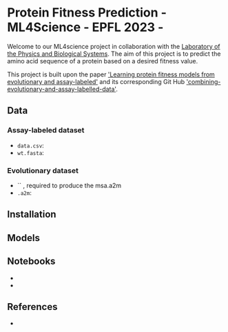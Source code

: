 
# Protein Fitness Prediction - ML4Science - EPFL 2023 -

Welcome to our ML4science project in collaboration with the [Laboratory of the Physics and Biological Systems](https://www.epfl.ch/labs/lpbs/). The aim of this project is to predict the amino acid sequence of a protein based on a desired fitness value. 

This project is built upon the paper ['Learning protein fitness models from evolutionary and assay-labeled'](https://www.nature.com/articles/s41587-021-01146-5) and its corresponding Git Hub ['combining-evolutionary-and-assay-labelled-data'](https://github.com/chloechsu/combining-evolutionary-and-assay-labelled-data). 


## Data

### Assay-labeled dataset
 - `data.csv`:
 - `wt.fasta`:

### Evolutionary dataset
- `` , required to produce the msa.a2m
- `.a2m`:

## Installation

## Models


## Notebooks
-
-




## References
- 




